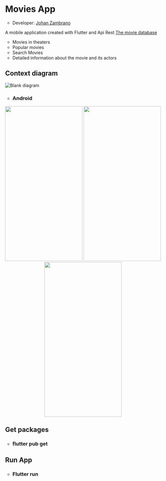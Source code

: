 <h1>Movies App</h1>
<ul>
  <li type="circle">Developer: <a href="https://www.linkedin.com/in/johan-zambrano-b537501bb/">Johan Zambrano</a></li>
</ul>

A mobile application created with Flutter and Api Rest <a href="https://www.themoviedb.org/">The movie database</a>

<ul>
  <li type="circle">Movies in theaters</li>
  <li type="circle">Popular movies</li>
  <li type="circle">Search Movies</li>
  <li type="circle">Detailed information about the movie and its actors</li>
</ul>

<h2>Context diagram</h2>

![Blank diagram](https://user-images.githubusercontent.com/25967495/134721059-548dd005-170d-4a11-974f-89f8a6ddec24.png)

<ul>
  <li type="circle"><h3>Android</h3></li>
</ul>

<p align="center">
<img src="https://user-images.githubusercontent.com/25967495/134718965-2132449b-4fd3-4726-9c2e-54cf5f501c56.jpg" width="250" height="500">
<img src="https://user-images.githubusercontent.com/25967495/134718973-9548826a-8e6c-4f1d-ade9-627333eb9aaa.jpg" width="250" height="500">
<img src="https://user-images.githubusercontent.com/25967495/134718987-033dcab7-e538-4745-9ba9-b072af5664fe.jpg" width="250" height="500">
</p>

<h2>Get packages</h2>
<ul>
  <li type="circle"><h3>flutter pub get</h3></li>
</ul>

<h2>Run App</h2>
<ul>
  <li type="circle"><h3>Flutter run</h3></li>
</ul>
